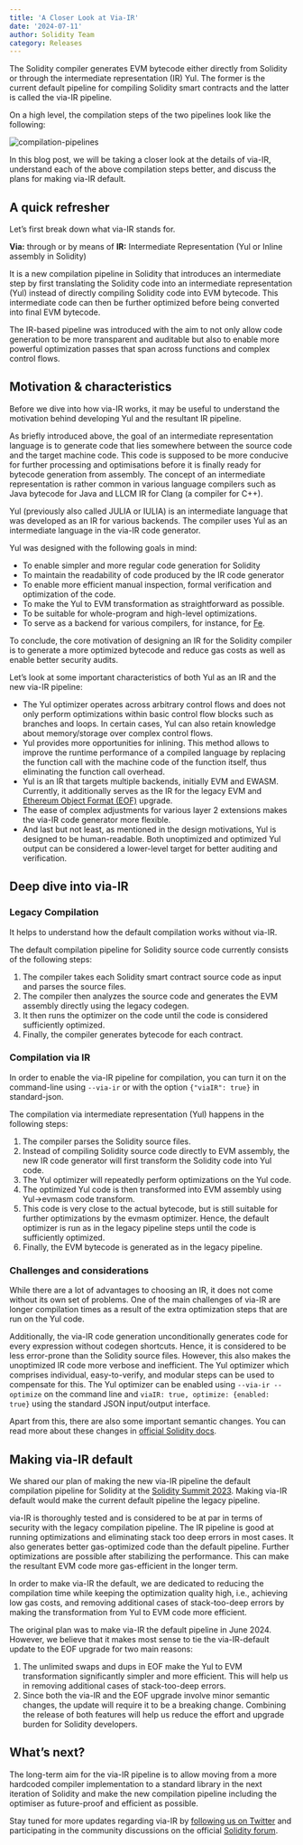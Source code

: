 ```yaml
---
title: 'A Closer Look at Via-IR'
date: '2024-07-11'
author: Solidity Team
category: Releases
---
```


The Solidity compiler generates EVM bytecode either directly from Solidity or through the intermediate representation (IR) Yul.
The former is the current default pipeline for compiling Solidity smart contracts and the latter is called the via-IR pipeline.

On a high level, the compilation steps of the two pipelines look like the following:

![compilation-pipelines](/img/2024/compilation-pipelines.png)

In this blog post, we will be taking a closer look at the details of via-IR, understand each of the above compilation steps better, and discuss the plans for making via-IR default.

## A quick refresher

Let’s first break down what via-IR stands for.

**Via:** through or by means of
**IR:** Intermediate Representation (Yul or Inline assembly in Solidity)

It is a new compilation pipeline in Solidity that introduces an intermediate step by first translating the Solidity code into an intermediate representation (Yul) instead of directly compiling Solidity code into EVM bytecode.
This intermediate code can then be further optimized before being converted into final EVM bytecode.

The IR-based pipeline was introduced with the aim to not only allow code generation to be more transparent and auditable but also to enable more powerful optimization passes that span across functions and complex control flows.

## Motivation & characteristics

Before we dive into how via-IR works, it may be useful to understand the motivation behind developing Yul and the resultant IR pipeline.

As briefly introduced above, the goal of an intermediate representation language is to generate code that lies somewhere between the source code and the target machine code. This code is supposed to be more conducive for further processing and optimisations before it is finally ready for bytecode generation from assembly.
The concept of an intermediate representation is rather common in various language compilers such as Java bytecode for Java and LLCM IR for Clang (a compiler for C++). 

Yul (previously also called JULIA or IULIA) is an intermediate language that was developed as an IR for various backends.
The compiler uses Yul as an intermediate language in the via-IR code generator.

Yul was designed with the following goals in mind:
* To enable simpler and more regular code generation for Solidity
* To maintain the readability of code produced by the IR code generator
* To enable more efficient manual inspection, formal verification and optimization of the code.
* To make the Yul to EVM transformation as straightforward as possible.
* To be suitable for whole-program and high-level optimizations.
* To serve as a backend for various compilers, for instance, for [Fe](https://fe-lang.org/).

To conclude, the core motivation of designing an IR for the Solidity compiler is to generate a more optimized bytecode and reduce gas costs as well as enable better security audits.

Let’s look at some important characteristics of both Yul as an IR and the new via-IR pipeline:
* The Yul optimizer operates across arbitrary control flows and does not only perform optimizations within basic control flow blocks such as branches and loops. In certain cases, Yul can also retain knowledge about memory/storage over complex control flows.
* Yul provides more opportunities for inlining. This method allows to improve the runtime performance of a compiled language by replacing the function call with the machine code of the function itself, thus eliminating the function call overhead.
* Yul is an IR that targets multiple backends, initially EVM and EWASM. Currently, it additionally serves as the IR for the legacy EVM and [Ethereum Object Format (EOF)](https://evmobjectformat.org/) upgrade.
* The ease of complex adjustments for various layer 2 extensions makes the via-IR code generator more flexible.
* And last but not least, as mentioned in the design motivations, Yul is designed to be human-readable. Both unoptimized and optimized Yul output can be considered a lower-level target for better auditing and verification.

## Deep dive into via-IR

### Legacy Compilation

It helps to understand how the default compilation works without via-IR.

The default compilation pipeline for Solidity source code currently consists of the following steps:
1. The compiler takes each Solidity smart contract source code as input and parses the source files.
2. The compiler then analyzes the source code and generates the EVM assembly directly using the legacy codegen.
3. It then runs the optimizer on the code until the code is considered sufficiently optimized.
4. Finally, the compiler generates bytecode for each contract.

### Compilation via IR

In order to enable the via-IR pipeline for compilation, you can turn it on the command-line using ``--via-ir``  or with the option ``{"viaIR": true}`` in standard-json.

The compilation via intermediate representation (Yul) happens in the following steps:
1. The compiler parses the Solidity source files.
2. Instead of compiling Solidity source code directly to EVM assembly, the new IR code generator will first transform the Solidity code into Yul code.
3. The Yul optimizer will repeatedly perform optimizations on the Yul code.
4. The optimized Yul code is then transformed into EVM assembly using Yul→evmasm code transform.
5. This code is very close to the actual bytecode, but is still suitable for further optimizations by the evmasm optimizer. Hence, the default optimizer is run as in the legacy pipeline steps until the code is sufficiently optimized.
6. Finally, the EVM bytecode is generated as in the legacy pipeline.

### Challenges and considerations

While there are a lot of advantages to choosing an IR, it does not come without its own set of problems. One of the main challenges of via-IR are longer compilation times as a result of the extra optimization steps that are run on the Yul code.

Additionally, the via-IR code generation unconditionally generates code for every expression without codegen shortcuts.
Hence, it is considered to be less error-prone than the Solidity source files. However, this also makes the unoptimized IR code more verbose and inefficient. The Yul optimizer which comprises individual, easy-to-verify, and modular steps can be used to compensate for this.
The Yul optimizer can be enabled using ``--via-ir --optimize`` on the command line and ``viaIR: true, optimize: {enabled: true}`` using the standard JSON input/output interface.

Apart from this, there are also some important semantic changes. You can read more about these changes in [official Solidity docs](https://docs.soliditylang.org/en/v0.8.26/ir-breaking-changes.html#semantic-only-changes).

## Making via-IR default

We shared our plan of making the new via-IR pipeline the default compilation pipeline for Solidity at the [Solidity Summit 2023]((https://www.youtube.com/watch?v=jX5VJ4wcJXM&list=PLX8x7Zj6VeznJuVkZtRyKwseJdrr4mNsE&index=18)). Making via-IR default would make the current default pipeline the legacy pipeline.

via-IR is thoroughly tested and is considered to be at par in terms of security with the legacy compilation pipeline.
The IR pipeline is good at running optimizations and eliminating stack too deep errors in most cases.
It also generates better gas-optimized code than the default pipeline. Further optimizations are possible after stabilizing the performance. This can make the resultant EVM code more gas-efficient in the longer term.

In order to make via-IR the default, we are dedicated to reducing the compilation time while keeping the optimization quality high, i.e., achieving low gas costs, and removing additional cases of stack-too-deep errors by making the transformation from Yul to EVM code more efficient.

The original plan was to make via-IR the default pipeline in June 2024.
However, we believe that it makes most sense to tie the via-IR-default update to the EOF upgrade for two main reasons:
1. The unlimited swaps and dups in EOF make the Yul to EVM transformation significantly simpler and more efficient. This will help us in removing additional cases of stack-too-deep errors.
2. Since both the via-IR and the EOF upgrade involve minor semantic changes, the update will require it to be a breaking change. Combining the release of both features will help us reduce the effort and upgrade burden for Solidity developers.

## What’s next?

The long-term aim for the via-IR pipeline is to allow moving from a more hardcoded compiler implementation to a standard library in the next iteration of Solidity and make the new compilation pipeline including the optimiser as future-proof and efficient as possible.

Stay tuned for more updates regarding via-IR by [following us on Twitter](https://x.com/solidity_lang) and participating in the community discussions on the official [Solidity forum](https://forum.soliditylang.org/).

